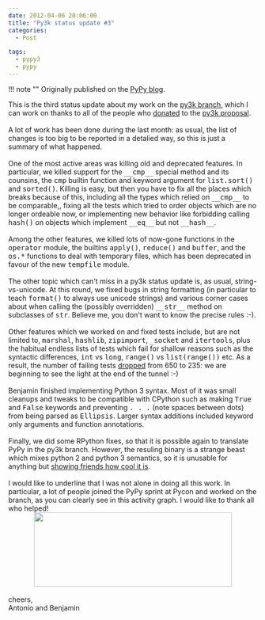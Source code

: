 ```yaml
---
date: 2012-04-06 20:06:00
title: "Py3k status update #3"
categories:
  - Post

tags:
  - pypy3
  - pypy
---
```


!!! note ""
    Originally published on the [PyPy blog](https://pypy.org/posts/2012/04/py3k-status-update-3-6975588144646689872.html).


<html><body><div class="document" id="py3k-status-update-3">This is the third status update about my work on the <a class="reference external" href="https://foss.heptapod.net/pypy/pypy/-/tree/branch/py3k">py3k branch</a>, which I can work on thanks to all of the people who <a class="reference external" href="/posts/2012/01/py3k-and-numpy-first-stage-thanks-to-3008917396290059758.html">donated</a> to the <a class="reference external" href="https://pypy.org/py3donate.html">py3k proposal</a>.
<br>
<!-- more -->

<br>
A lot of work has been done during the last month: as usual, the list of changes is too big to be reported in a detalied way, so this is just a summary of what happened.<br>
<br>
One of the most active areas was killing old and deprecated features. In particular, we killed support for the <tt class="docutils literal">__cmp__</tt> special method and its counsins, the <tt class="docutils literal">cmp</tt> builtin function and keyword argument for <tt class="docutils literal">list.sort()</tt> and <tt class="docutils literal">sorted()</tt>.  Killing is easy, but then you have to fix all the places which breaks because of this, including all the types which relied on <tt class="docutils literal">__cmp__</tt> to be comparable,, fixing all the tests which tried to order objects which are no longer ordeable now, or implementing new behavior like forbidding calling <tt class="docutils literal">hash()</tt> on objects which implement <tt class="docutils literal">__eq__</tt> but not <tt class="docutils literal">__hash__</tt>.<br>
<br>
Among the other features, we killed lots of now-gone functions in the <tt class="docutils literal">operator</tt> module, the builtins <tt class="docutils literal">apply()</tt>, <tt class="docutils literal">reduce()</tt> and <tt class="docutils literal">buffer</tt>, and the <tt class="docutils literal">os.*</tt> functions to deal with temporary files, which has been deprecated in favour of the new <tt class="docutils literal">tempfile</tt> module.<br>
<br>
The other topic which can't miss in a py3k status update is, as usual, string-vs-unicode. At this round, we fixed bugs in string formatting (in particular to teach <tt class="docutils literal">format()</tt> to always use unicode strings) and various corner cases about when calling the (possibly overridden) <tt class="docutils literal">__str__</tt> method on subclasses of <tt class="docutils literal">str</tt>. Believe me, you don't want to know the precise rules :-).<br>
<br>
Other features which we worked on and fixed tests include, but are not limited to, <tt class="docutils literal">marshal</tt>, <tt class="docutils literal">hashlib</tt>, <tt class="docutils literal">zipimport</tt>, <tt class="docutils literal">_socket</tt> and <tt class="docutils literal">itertools</tt>, plus the habitual endless lists of tests which fail for shallow reasons such as the syntactic differences, <tt class="docutils literal">int</tt> vs <tt class="docutils literal">long</tt>, <tt class="docutils literal">range()</tt> vs <tt class="docutils literal"><span class="pre">list(range())</span></tt> etc. As a result, the number of failing tests <a class="reference external" href="https://buildbot.pypy.org/summary?category=linux32&amp;branch=py3k&amp;recentrev=53956:3c8ac35c653a">dropped</a> from 650 to 235: we are beginning to see the light at the end of the tunnel :-)<br>
<br>
Benjamin finished implementing Python 3 syntax. Most of it was small cleanups and tweaks to be compatible with CPython such as making <tt class="docutils literal">True</tt> and <tt class="docutils literal">False</tt> keywords and preventing <tt class="docutils literal">. . .</tt> (note spaces between dots) from being parsed as <tt class="docutils literal">Ellipsis</tt>. Larger syntax additions included keyword only arguments and function annotations.<br>
<br>
Finally, we did some RPython fixes, so that it is possible again to translate PyPy in the py3k branch. However, the resuling binary is a strange beast which mixes python 2 and python 3 semantics, so it is unusable for anything but <a class="reference external" href="https://paste.pocoo.org/show/577006/">showing friends how cool it is</a>.<br>
<br>
I would like to underline that I was not alone in doing all this work. In particular, a lot of people joined the PyPy sprint at Pycon and worked on the branch, as you can clearly see in this activity graph. I would like to thank all who helped!<br>
<div class="separator" style="clear: both; text-align: center;"><a href="https://1.bp.blogspot.com/-XIrydp78nVs/T38-WyUX0PI/AAAAAAAAAQE/bLvx330NcAs/s1600/py3k-activity-march.png" style="margin-left: 1em; margin-right: 1em;"><img border="0" height="150" src="https://1.bp.blogspot.com/-XIrydp78nVs/T38-WyUX0PI/AAAAAAAAAQE/bLvx330NcAs/s400/py3k-activity-march.png" width="400"></a></div><br>
cheers,<br>
Antonio and Benjamin</div></body></html>
